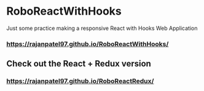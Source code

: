 # RoboReactWithHooks
Just some practice making a responsive React with Hooks Web Application

### https://rajanpatel97.github.io/RoboReactWithHooks/

## Check out the React + Redux version
### https://rajanpatel97.github.io/RoboReactRedux/
